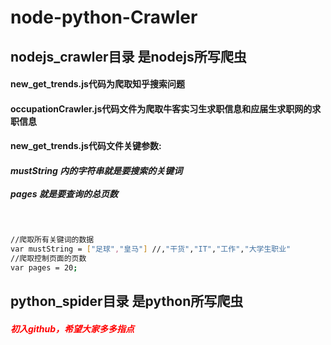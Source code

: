 # node-python-Crawler

<h2>nodejs_crawler目录 是nodejs所写爬虫</h2>
<h4>new_get_trends.js代码为爬取知乎搜索问题<br></h4>
<h4>occupationCrawler.js代码文件为爬取牛客实习生求职信息和应届生求职网的求职信息<br></h4>

<h4>new_get_trends.js代码文件关键参数:<br></h4>
<h5>mustString 内的字符串就是要搜索的关键词<br><br>pages 就是要查询的总页数</h5>　　
 
 ``` bash
//爬取所有关键词的数据
var mustString = ["足球","皇马"] //,"干货","IT","工作","大学生职业"
//爬取控制页面的页数
var pages = 20;

```
 
<h2>python_spider目录 是python所写爬虫</h2>


<h5 style="color:red">初入github，希望大家多多指点</h5>
